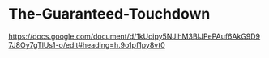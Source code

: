 # The-Guaranteed-Touchdown
https://docs.google.com/document/d/1kUoipy5NJlhM3BIJPePAuf6AkG9D97J8Oy7gTlUs1-o/edit#heading=h.9o1pf1py8vt0
